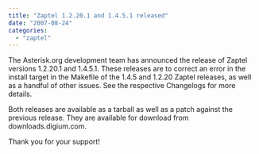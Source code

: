 ```yaml
---
title: "Zaptel 1.2.20.1 and 1.4.5.1 released"
date: "2007-08-24"
categories: 
  - "zaptel"
---
```


The Asterisk.org development team has announced the release of Zaptel versions 1.2.20.1 and 1.4.5.1. These releases are to correct an error in the install target in the Makefile of the 1.4.5 and 1.2.20 Zaptel releases, as well as a handful of other issues. See the respective Changelogs for more details.

Both releases are available as a tarball as well as a patch against the previous release. They are available for download from downloads.digium.com.

Thank you for your support!
